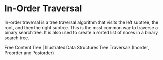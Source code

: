# In-Order Traversal

In-order traversal is a tree traversal algorithm that visits the left subtree, the root, and then the right subtree. This is the most common way to traverse a binary search tree. It is also used to create a sorted list of nodes in a binary search tree.

<ResourceGroupTitle>Free Content</ResourceGroupTitle>
<BadgeLink colorScheme='red' badgeText='Watch' href='https://www.youtube.com/watch?v=S2W3SXGPVyU'>Tree | Illustrated Data Structures</BadgeLink>
<BadgeLink colorScheme='yellow' badgeText='Read' href='https://www.geeksforgeeks.org/tree-traversals-inorder-preorder-and-postorder/'>Tree Traversals (Inorder, Preorder and Postorder)</BadgeLink>
